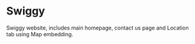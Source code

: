 # Swiggy
Swiggy website, includes main homepage, contact us page and Location tab using Map embedding.
